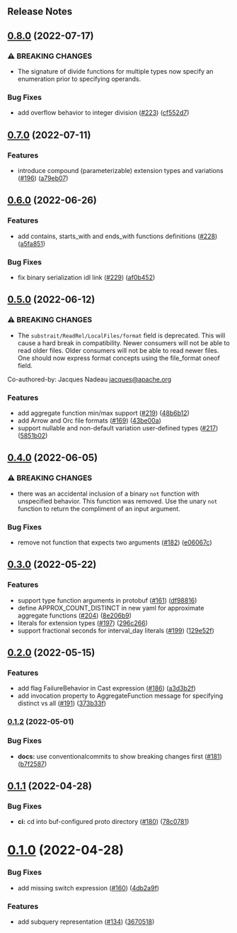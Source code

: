 Release Notes
---

## [0.8.0](https://github.com/substrait-io/substrait/compare/v0.7.0...v0.8.0) (2022-07-17)


### ⚠ BREAKING CHANGES

* The signature of divide functions for multiple types now specify an enumeration prior to specifying operands.

### Bug Fixes

* add overflow behavior to integer division ([#223](https://github.com/substrait-io/substrait/issues/223)) ([cf552d7](https://github.com/substrait-io/substrait/commit/cf552d7c76da9a91bce992391356c6ffb5a969ac))

## [0.7.0](https://github.com/substrait-io/substrait/compare/v0.6.0...v0.7.0) (2022-07-11)


### Features

* introduce compound (parameterizable) extension types and variations ([#196](https://github.com/substrait-io/substrait/issues/196)) ([a79eb07](https://github.com/substrait-io/substrait/commit/a79eb07a15cfa157e795f028a83f746967c98805))

## [0.6.0](https://github.com/substrait-io/substrait/compare/v0.5.0...v0.6.0) (2022-06-26)


### Features

* add contains, starts_with and ends_with functions definitions ([#228](https://github.com/substrait-io/substrait/issues/228)) ([a5fa851](https://github.com/substrait-io/substrait/commit/a5fa85153ffbf7005b9039e06f502a9cc8a732f0))


### Bug Fixes

* fix binary serialization idl link ([#229](https://github.com/substrait-io/substrait/issues/229)) ([af0b452](https://github.com/substrait-io/substrait/commit/af0b45247692dc4bb8fbd25c7f8ec59ff49dbc36))

## [0.5.0](https://github.com/substrait-io/substrait/compare/v0.4.0...v0.5.0) (2022-06-12)


### ⚠ BREAKING CHANGES

* The `substrait/ReadRel/LocalFiles/format` field is deprecated. This will cause a hard break in compatibility. Newer consumers will not be able to read older files. Older consumers will not be able to read newer files. One should now express format concepts using the file_format oneof field.

Co-authored-by: Jacques Nadeau <jacques@apache.org>

### Features

* add aggregate function min/max support ([#219](https://github.com/substrait-io/substrait/issues/219)) ([48b6b12](https://github.com/substrait-io/substrait/commit/48b6b12ebf74c3cc38d4381b950e2caaeb4eef78))
* add Arrow and Orc file formats ([#169](https://github.com/substrait-io/substrait/issues/169)) ([43be00a](https://github.com/substrait-io/substrait/commit/43be00a73abd90fe8f0cafef2b8da9b078d1f243))
* support nullable and non-default variation user-defined types ([#217](https://github.com/substrait-io/substrait/issues/217)) ([5851b02](https://github.com/substrait-io/substrait/commit/5851b02d29aafe44cd804f4248b95b0593878c0a))

## [0.4.0](https://github.com/substrait-io/substrait/compare/v0.3.0...v0.4.0) (2022-06-05)


### ⚠ BREAKING CHANGES

* there was an accidental inclusion of a binary `not` function with unspecified behavior. This function was removed. Use the unary `not` function to return the compliment of an input argument.

### Bug Fixes

* remove not function that expects two arguments ([#182](https://github.com/substrait-io/substrait/issues/182)) ([e06067c](https://github.com/substrait-io/substrait/commit/e06067c991ddc34b2720408ed7e1ca5152774a29))

## [0.3.0](https://github.com/substrait-io/substrait/compare/v0.2.0...v0.3.0) (2022-05-22)


### Features

* support type function arguments in protobuf ([#161](https://github.com/substrait-io/substrait/issues/161)) ([df98816](https://github.com/substrait-io/substrait/commit/df988163a5afcebe8823b9e466c3e1923c3b9e79))
* define APPROX_COUNT_DISTINCT in new yaml for approximate aggregate functions ([#204](https://github.com/substrait-io/substrait/issues/204)) ([8e206b9](https://github.com/substrait-io/substrait/commit/8e206b9594880886c513c8437663fac15e0dfe59))
* literals for extension types ([#197](https://github.com/substrait-io/substrait/issues/197)) ([296c266](https://github.com/substrait-io/substrait/commit/296c2661de007a2d8f41d3fe242a1f4b6e60c9e1))
* support fractional seconds for interval_day literals ([#199](https://github.com/substrait-io/substrait/issues/199)) ([129e52f](https://github.com/substrait-io/substrait/commit/129e52f2519db00d6cef35f3faa3bc9e1ff1e890))

## [0.2.0](https://github.com/substrait-io/substrait/compare/v0.1.2...v0.2.0) (2022-05-15)


### Features

* add flag FailureBehavior in Cast expression ([#186](https://github.com/substrait-io/substrait/issues/186)) ([a3d3b2f](https://github.com/substrait-io/substrait/commit/a3d3b2f5ccc6e8375a950290eda09489c7fb30e7))
* add invocation property to AggregateFunction message for specifying distinct vs all ([#191](https://github.com/substrait-io/substrait/issues/191)) ([373b33f](https://github.com/substrait-io/substrait/commit/373b33f62b1e8f026718bc3b55cbe267421a1abb))

### [0.1.2](https://github.com/substrait-io/substrait/compare/v0.1.1...v0.1.2) (2022-05-01)


### Bug Fixes

* **docs:** use conventionalcommits to show breaking changes first ([#181](https://github.com/substrait-io/substrait/issues/181)) ([b7f2587](https://github.com/substrait-io/substrait/commit/b7f2587f492071bed2250eb6f04c0b8123e715e1))

## [0.1.1](https://github.com/substrait-io/substrait/compare/v0.1.0...v0.1.1) (2022-04-28)


### Bug Fixes

* **ci:** cd into buf-configured proto directory ([#180](https://github.com/substrait-io/substrait/issues/180)) ([78c0781](https://github.com/substrait-io/substrait/commit/78c0781f72cae2f4445a708ae3ccf0c2c3eb9725))

# [0.1.0](https://github.com/substrait-io/substrait/compare/v0.0.0...v0.1.0) (2022-04-28)


### Bug Fixes

* add missing switch expression ([#160](https://github.com/substrait-io/substrait/issues/160)) ([4db2a9f](https://github.com/substrait-io/substrait/commit/4db2a9fb7e7849c73adcd21d1b06fb7e8df73fae))


### Features

* add subquery representation ([#134](https://github.com/substrait-io/substrait/issues/134)) ([3670518](https://github.com/substrait-io/substrait/commit/3670518d37c53660d496860f81c761ccb0afbce0))
